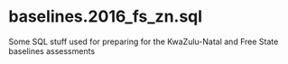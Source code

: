 # baselines.2016_fs_zn.sql
Some SQL stuff used for preparing for the KwaZulu-Natal and Free State baselines assessments
